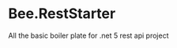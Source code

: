 # Bee.RestStarter
All the basic boiler plate for .net 5 rest api project


<!-- Security scan triggered at 2025-09-02 01:05:11 -->

<!-- Security scan triggered at 2025-09-02 01:51:33 -->